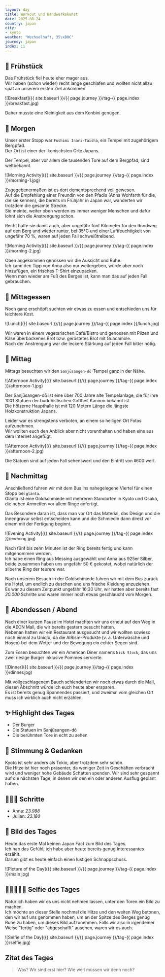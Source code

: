 ```yaml
---
layout: day
title: Workout und Handwerkskunst
date: 2025-08-24
country: japan
city:
- kyoto
weather: "Wechselhaft, 35\xB0C"
journey: japan
index: 11
---
```


## 🥐 Frühstück

Das Frühstück fiel heute eher mager aus.  
Wir haben (schon wieder) recht lange geschlafen und wollten nicht allzu spät an unserem ersten Ziel ankommen.

![Breakfast]({{ site.baseurl }}/{{ page.journey }}/tag-{{ page.index }}/breakfast.jpg)

Daher musste eine Kleinigkeit aus dem Konbini genügen.

## 🌅 Morgen

Unser erster Stopp war `Fushimi Inari-Taisha`, ein Tempel mit zugehörigem Bergpfad.  
Der Ort ist einer der ikonischsten Orte Japans.

Der Tempel, aber vor allem die tausenden Tore auf dem Bergpfad, sind weltbekannt.

![Morning Activity]({{ site.baseurl }}/{{ page.journey }}/tag-{{ page.index }}/morning-1.jpg)

Zugegebenermaßen ist es dort dementsprechend voll gewesen.  
Auf die Empfehlung einer Freundin von den Pfadis (Anna Wohfarth für die, die sie kennen), die bereits im Frühjahr in Japan war, wanderten wir trotzdem die gesamte Strecke.  
Sie meinte, weiter oben werden es immer weniger Menschen und dafür lohnt sich die Anstrengung schon.

Recht hatte sie damit auch, aber ungefähr fünf Kilometer für den Rundweg auf den Berg und wieder runter, bei 35°C und einer Luftfeuchtigkeit von ungefähr 70 %, waren auf jeden Fall schweißtreibend. 

![Morning Activity]({{ site.baseurl }}/{{ page.journey }}/tag-{{ page.index }}/morning-2.jpg)

Oben angekommen genossen wir die Aussicht und Ruhe.  
Ich kann den Tipp von Anna also nur weitergeben, würde aber noch hinzufügen, ein frisches T-Shirt einzupacken.  
Wenn man wieder am Fuß des Berges ist, kann man das auf jeden Fall gebrauchen.

## 🍣 Mittagessen

Noch ganz erschöpft suchten wir etwas zu essen und entschieden uns für leichtere Kost.

![Lunch]({{ site.baseurl }}/{{ page.journey }}/tag-{{ page.index }}/lunch.jpg)

Wir waren in einem vegetarischen Café/Bistro und genossen mit Pilzen und Käse überbackenes Brot bzw. geröstetes Brot mit Guacamole.  
Nach der Anstrengung war die leckere Stärkung auf jeden Fall bitter nötig.

## 🌇 Mittag

Mittags besuchten wir den `Sanjūsangen-dō`-Tempel ganz in der Nähe.

![Afternoon Activity]({{ site.baseurl }}/{{ page.journey }}/tag-{{ page.index }}/afternoon-1.jpg)

Der Sanjūsangen-dō ist eine über 700 Jahre alte Tempelanlage, die für ihre 1001 Statuen der buddhistischen Gottheit Kannon bekannt ist.  
Die hölzerne Haupthalle ist mit 120 Metern Länge die längste Holzkonstruktion Japans.

Leider war es strengstens verboten, an einem so heiligen Ort Fotos aufzunehmen.  
Wir wollten euch den Anblick aber nicht vorenthalten und haben eins aus dem Internet angefügt.

![Afternoon Activity]({{ site.baseurl }}/{{ page.journey }}/tag-{{ page.index }}/afternoon-2.jpg)

Die Statuen sind auf jeden Fall sehenswert und den Eintritt von ¥600 wert.

## 🌆 Nachmittag

Anschließend fuhren wir mit dem Bus ins nahegelegene Viertel für einen Stopp bei `glänta`.  
Glänta ist eine Goldschmiede mit mehreren Standorten in Kyoto und Osaka, die neben Armreifen vor allem Ringe anfertigt.

Das Besondere daran ist, dass man vor Ort das Material, das Design und die Innengravur selbst entscheiden kann und die Schmiedin dann direkt vor einem mit der Fertigung beginnt.

![Evening Activity]({{ site.baseurl }}/{{ page.journey }}/tag-{{ page.index }}/evening.jpg)

Nach fünf bis zehn Minuten ist der Ring bereits fertig und kann mitgenommen werden.  
Ich habe einen Ring aus Messing ausgewählt und Anna aus 925er Silber, beide zusammen haben uns ungefähr 50 € gekostet, wobei natürlich der silberne Ring der teurere war. 

Nach unserem Besuch in der Goldschmiede fuhren wir mit dem Bus zurück ins Hotel, um endlich zu duschen und uns frische Kleidung anzuziehen.  
Es war zu diesem Zeitpunkt ungefähr 16:30 Uhr, wir hatten aber bereits fast _20.000_ Schritte und waren immer noch etwas geschlaucht vom Morgen.

## 🍜 Abendessen / Abend

Nach einer kurzen Pause im Hotel machten wir uns erneut auf den Weg in die AEON Mall, die wir bereits gestern besucht hatten.  
Nebenan hatten wir ein Restaurant ausgesucht und wir wollten sowieso noch einmal zu Uniqlo, da die AIRism-Produkte (v. a. Unterwäsche und Hosen) bei dem Wetter und der Bewegung ein echter Segen sind.

Zum Essen besuchten wir ein American Diner namens `Nick Stock`, das uns zwei riesige Burger inklusive Pommes servierte. 

![Dinner]({{ site.baseurl }}/{{ page.journey }}/tag-{{ page.index }}/dinner.jpg)

Mit vollgeschlagenem Bauch schlenderten wir noch etwas durch die Mall, diesen Abschnitt würde ich euch heute aber ersparen.  
Es ist bereits genug Spannendes passiert, und zweimal vom gleichen Ort muss ich wirklich auch nicht erzählen.

## ✨ Highlight des Tages

- Der Burger  
- Die Statuen im Sanjūsangen-dō  
- Die berühmten Tore in echt zu sehen 

## 💭 Stimmung & Gedanken

Kyoto ist sehr anders als Tokio, aber trotzdem sehr schön.  
Die Hitze ist hier noch präsenter, da weniger Zeit in Geschäften verbracht wird und weniger hohe Gebäude Schatten spenden. 
Wir sind sehr gespannt auf die nächsten Tage, in denen wir den ein oder anderen Ausflug geplant haben.

## 🏃🏽‍♀️ Schritte

- Anna: _23.988_  
- Julian: _23.180_

## 📸 Bild des Tages

Heute das erste Mal keinen Japan Fact zum Bild des Tages.  
Ich hab das Gefühl, ich habe aber heute bereits genug Interessantes erzählt.  
Darum gibt es heute einfach einen lustigen Schnappschuss.

![Picture of the Day]({{ site.baseurl }}/{{ page.journey }}/tag-{{ page.index }}/main.jpg)

## 👩🏻‍🤝‍👨🏽 Selfie des Tages

Natürlich haben wir es uns nicht nehmen lassen, unter den Toren ein Bild zu machen.  
Ich möchte an dieser Stelle nochmal die Hitze und den weiten Weg betonen, den wir auf uns genommen haben, um an der Spitze des Berges genug Ruhe zu haben, um dieses Bild aufzunehmen. 
Falls wir also in irgendeiner Weise "fertig" oder "abgeschafft" ausehen, waren wir es auch.

![Selfie of the Day]({{ site.baseurl }}/{{ page.journey }}/tag-{{ page.index }}/selfie.jpg)

## Zitat des Tages

> Was? Wir sind erst hier? Wie weit müssen wir denn noch?
